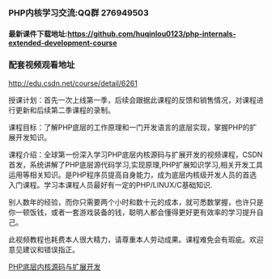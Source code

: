 ### PHP内核学习交流:QQ群 276949503

#### 最新课件下载地址:https://github.com/huqinlou0123/php-internals-extended-development-course


### 配套视频观看地址
http://edu.csdn.net/course/detail/6261

授课计划：首先一次上线第一季，后续会跟据此课程的反馈和销售情况，对课程进行更新和后续第二季课程的录制。

课程目标：了解PHP底层的工作原理和一门开发语言的底层实现，掌握PHP的扩展开发知识。

课程介绍：全球第一份深入学习PHP底层内核源码与扩展开发的视频课程，CSDN首发，系统讲解了PHP底层源代码学习,实现原理,PHP扩展知识学习,相关开发工具运用等相关知识。是PHP程序员提高自身能力，成为底层内核级开发人员的首选入门课程。学习本课程人员最好有一定的PHP/LINUX/C基础知识.

别人数年的经验，而你只需要两个小时和数十元的成本，就可悉数掌握，也许只是你一顿饭钱，或者一套游戏装备的钱，聪明人都会懂得更好更有效率的学习提升自己。

此视频教程也耗费本人很大精力，请尊重本人劳动成果。课程难免会有瑕疵。欢迎意见建议和错误指正。

[PHP底层内核源码与扩展开发](http://phpcoredump.com)